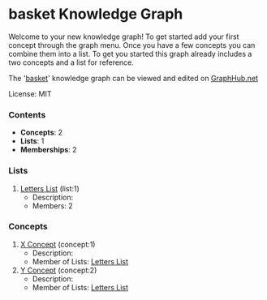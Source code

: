 # basket Knowledge Graph

Welcome to your new knowledge graph! To get started add your first concept through the graph menu. Once you have a few concepts you can combine them into a list. To get you started this graph already includes a two concepts and a list for reference.

The '[basket](https://graphhub.net/basket)' knowledge graph can be viewed and edited on [GraphHub.net](https://graphhub.net)

License: MIT
### Contents
- **Concepts**: 2
- **Lists**: 1
- **Memberships**: 2
### Lists
1. [Letters List](/basket/list/letters-list?id=1) (list:1)
   - Description: 
   - Members: 2
### Concepts
1. [X Concept](/basket/concept/x-concept?id=1) (concept:1)
   - Description: 
   - Member of Lists: [Letters List](/basket/list/letters-list?id=1)
1. [Y Concept](/basket/concept/y-concept?id=2) (concept:2)
   - Description: 
   - Member of Lists: [Letters List](/basket/list/letters-list?id=1)
